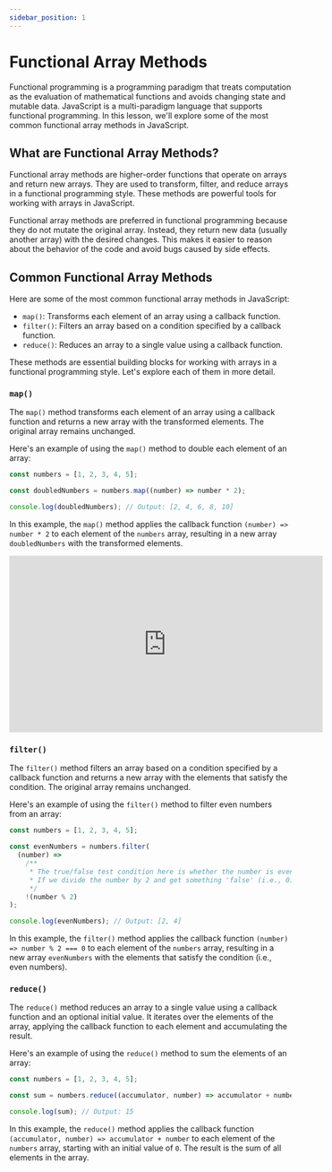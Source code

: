 ```yaml
---
sidebar_position: 1
---
```


# Functional Array Methods

Functional programming is a programming paradigm that treats computation as the evaluation of mathematical functions and avoids changing state and mutable data. JavaScript is a multi-paradigm language that supports functional programming. In this lesson, we'll explore some of the most common functional array methods in JavaScript.

## What are Functional Array Methods?

Functional array methods are higher-order functions that operate on arrays and return new arrays. They are used to transform, filter, and reduce arrays in a functional programming style. These methods are powerful tools for working with arrays in JavaScript.

Functional array methods are preferred in functional programming because they do not mutate the original array. Instead, they return new data (usually another array) with the desired changes. This makes it easier to reason about the behavior of the code and avoid bugs caused by side effects.

## Common Functional Array Methods

Here are some of the most common functional array methods in JavaScript:

- `map()`: Transforms each element of an array using a callback function.
- `filter()`: Filters an array based on a condition specified by a callback function.
- `reduce()`: Reduces an array to a single value using a callback function.

These methods are essential building blocks for working with arrays in a functional programming style. Let's explore each of them in more detail.

### `map()`

The `map()` method transforms each element of an array using a callback function and returns a new array with the transformed elements. The original array remains unchanged.

Here's an example of using the `map()` method to double each element of an array:

```javascript
const numbers = [1, 2, 3, 4, 5];

const doubledNumbers = numbers.map((number) => number * 2);

console.log(doubledNumbers); // Output: [2, 4, 6, 8, 10]
```

In this example, the `map()` method applies the callback function `(number) => number * 2` to each element of the `numbers` array, resulting in a new array `doubledNumbers` with the transformed elements.

<iframe width="560" height="315" src="https://www.youtube-nocookie.com/embed/P4RAFdZDn3M?si=h6s4rUO1Il-NOajv" title="YouTube video player" frameborder="0" allow="accelerometer; autoplay; clipboard-write; encrypted-media; gyroscope; picture-in-picture; web-share" referrerpolicy="strict-origin-when-cross-origin" allowfullscreen></iframe>

### `filter()`

The `filter()` method filters an array based on a condition specified by a callback function and returns a new array with the elements that satisfy the condition. The original array remains unchanged.

Here's an example of using the `filter()` method to filter even numbers from an array:

```javascript
const numbers = [1, 2, 3, 4, 5];

const evenNumbers = numbers.filter(
  (number) =>
    /**
     * The true/false test condition here is whether the number is even.
     * If we divide the number by 2 and get something 'false' (i.e., 0), then the number is even.
     */
    !(number % 2)
);

console.log(evenNumbers); // Output: [2, 4]
```

In this example, the `filter()` method applies the callback function `(number) => number % 2 === 0` to each element of the `numbers` array, resulting in a new array `evenNumbers` with the elements that satisfy the condition (i.e., even numbers).

### `reduce()`

The `reduce()` method reduces an array to a single value using a callback function and an optional initial value. It iterates over the elements of the array, applying the callback function to each element and accumulating the result.

Here's an example of using the `reduce()` method to sum the elements of an array:

```javascript
const numbers = [1, 2, 3, 4, 5];

const sum = numbers.reduce((accumulator, number) => accumulator + number, 0);

console.log(sum); // Output: 15
```

In this example, the `reduce()` method applies the callback function `(accumulator, number) => accumulator + number` to each element of the `numbers` array, starting with an initial value of `0`. The result is the sum of all elements in the array.
